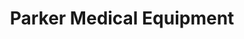 ---
title: "Parker Medical Equipment"
url: /woodruff/parker-medical-equipment/
shop: medical supply
---